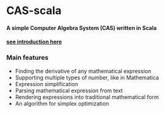 # CAS-scala

#### A simple Computer Algebra System (CAS) written in Scala

#### [see introduction here](https://mrvplusone.github.io/old-homepage/gallery-casInScala.html)

### Main features

* Finding the derivative of any mathematical expression
* Supporting multiple types of number, like in Mathematica
* Expression simplification
* Parsing mathematical expression from text
* Rendering expressions into traditional mathematical form
* An algorithm for simplex optimization
